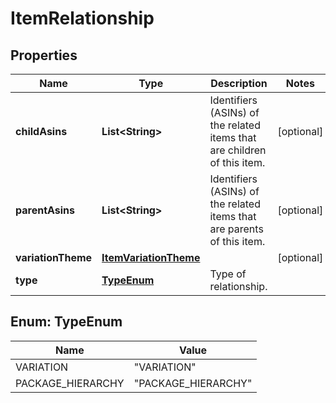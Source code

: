 # ItemRelationship

## Properties
Name | Type | Description | Notes
------------ | ------------- | ------------- | -------------
**childAsins** | **List&lt;String&gt;** | Identifiers (ASINs) of the related items that are children of this item. |  [optional]
**parentAsins** | **List&lt;String&gt;** | Identifiers (ASINs) of the related items that are parents of this item. |  [optional]
**variationTheme** | [**ItemVariationTheme**](ItemVariationTheme.md) |  |  [optional]
**type** | [**TypeEnum**](#TypeEnum) | Type of relationship. | 

<a name="TypeEnum"></a>
## Enum: TypeEnum
Name | Value
---- | -----
VARIATION | &quot;VARIATION&quot;
PACKAGE_HIERARCHY | &quot;PACKAGE_HIERARCHY&quot;
